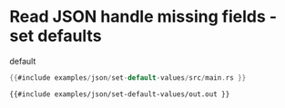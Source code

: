 # Read JSON handle missing fields - set defaults

default

```rust
{{#include examples/json/set-default-values/src/main.rs }}
```

```
{{#include examples/json/set-default-values/out.out }}
```


